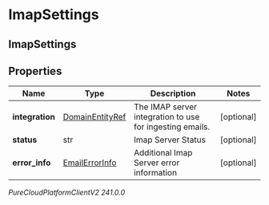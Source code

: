 # ImapSettings

## ImapSettings

## Properties

|Name | Type | Description | Notes|
|------------ | ------------- | ------------- | -------------|
| **integration** | [DomainEntityRef](DomainEntityRef) | The IMAP server integration to use for ingesting emails. | [optional] |
| **status** | str | Imap Server Status | [optional] |
| **error_info** | [EmailErrorInfo](EmailErrorInfo) | Additional Imap Server error information | [optional] |



_PureCloudPlatformClientV2 241.0.0_
